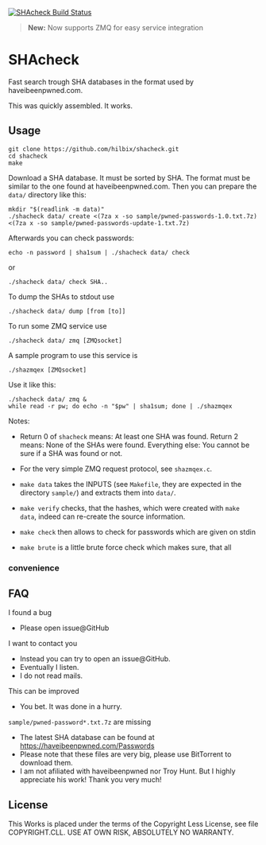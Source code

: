 [![SHAcheck Build Status](https://api.cirrus-ci.com/github/hilbix/shacheck.svg?branch=master)](https://cirrus-ci.com/github/hilbix/shacheck/master)

> **New:** Now supports ZMQ for easy service integration

# SHAcheck

Fast search trough SHA databases in the format used by haveibeenpwned.com.

This was quickly assembled.  It works.


## Usage

    git clone https://github.com/hilbix/shacheck.git
    cd shacheck
    make

Download a SHA database.  It must be sorted by SHA.  The format must be similar to the one found at haveibeenpwned.com.
Then you can prepare the `data/` directory like this:

    mkdir "$(readlink -m data)"
    ./shacheck data/ create <(7za x -so sample/pwned-passwords-1.0.txt.7z) <(7za x -so sample/pwned-passwords-update-1.txt.7z)

Afterwards you can check passwords:

    echo -n password | sha1sum | ./shacheck data/ check

or

    ./shacheck data/ check SHA..

To dump the SHAs to stdout use

    ./shacheck data/ dump [from [to]]

To run some ZMQ service use

    ./shacheck data/ zmq [ZMQsocket]

A sample program to use this service is

    ./shazmqex [ZMQsocket]

Use it like this:

    ./shacheck data/ zmq &
    while read -r pw; do echo -n "$pw" | sha1sum; done | ./shazmqex

Notes:

- Return 0 of `shacheck` means: At least one SHA was found.  Return 2 means: None of the SHAs were found.  Everything else: You cannot be sure if a SHA was found or not.
- For the very simple ZMQ request protocol, see `shazmqex.c`.

- `make data` takes the INPUTS (see `Makefile`, they are expected in the directory `sample/`) and extracts them into `data/`.
- `make verify` checks, that the hashes, which were created with `make data`, indeed can re-create the source information.
- `make check` then allows to check for passwords which are given on stdin
- `make brute` is a little brute force check which makes sure, that all

### convenience


## FAQ

I found a bug

- Please open issue@GitHub

I want to contact you

- Instead you can try to open an issue@GitHub.
- Eventually I listen.
- I do not read mails.

This can be improved

- You bet.  It was done in a hurry.

`sample/pwned-password*.txt.7z` are missing

- The latest SHA database can be found at https://haveibeenpwned.com/Passwords
- Please note that these files are very big, please use BitTorrent to download them.
- I am not afiliated with haveibeenpwned nor Troy Hunt.  But I highly appreciate his work!  Thank you very much!


## License

This Works is placed under the terms of the Copyright Less License,
see file COPYRIGHT.CLL.  USE AT OWN RISK, ABSOLUTELY NO WARRANTY.

